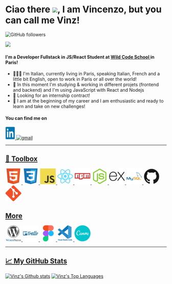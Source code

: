 # Ciao there <img src="https://raw.githubusercontent.com/MartinHeinz/MartinHeinz/master/wave.gif" width="30px">, I am Vincenzo, but you can call me Vinz!


![GitHub followers](https://img.shields.io/github/followers/Vinz19?style=social)

![](https://api.ghprofile.me/view?username=Vinz19&style=social)


#### I'm a Developer Fullstack in JS/React Student at <a href="https://www.wildcodeschool.com/en-GB"> Wild Code School </a> in Paris!
- 👩🏽‍💻 I'm Italian, currently living in Paris, speaking Italian, French and a little bit English, open to work in Paris or all over the world!
- 🔭 In this moment I'm studying & working in different projets (frontend and backend) and I'm using JavaScript with React and Nodejs
- 💬 Looking for an internship contract!
- 🌱 I am at the beginning of my career and I am enthusiastic and ready to learn and take on new challenges!


#### You can find me on 
<a href="https://www.linkedin.com/in/vincenzo-lo-grande/"> <img src="https://github.com/devicons/devicon/blob/master/icons/linkedin/linkedin-original.svg" alt="linkedin" width="30" height="40"/> <a href="mailto:vincenzologrande2@gmail.com"> <img src="https://github.com/fgnass/gmail-app/blob/master/icon.iconset/icon_256x256.png" alt="gmail" width="35" height="40"/>
  
  
---


## 🧰 Toolbox


<img src="https://github.com/devicons/devicon/blob/master/icons/html5/html5-original.svg" alt="html" width="50" height="50"/> <img src="https://github.com/devicons/devicon/blob/master/icons/css3/css3-original.svg" alt="CSS" width="50" height="50"/> <img src="https://github.com/devicons/devicon/blob/master/icons/javascript/javascript-original.svg" alt="JS" width="50" height="50"/> <img src="https://github.com/devicons/devicon/blob/master/icons/react/react-original.svg" alt="react"  width="50" height="50"/> <img src="https://github.com/devicons/devicon/blob/master/icons/npm/npm-original-wordmark.svg" alt="npm" width="50" height="50"/> <img src="https://github.com/devicons/devicon/blob/master/icons/nodejs/nodejs-original.svg" alt="node" width="50" height="50"/> <img src="https://github.com/devicons/devicon/blob/master/icons/express/express-original.svg" alt="express" width="50" height="50"/> <img src="https://github.com/devicons/devicon/blob/master/icons/mysql/mysql-original-wordmark.svg" alt="MySQL" width="50" height="50"/>
<img src="https://github.com/devicons/devicon/blob/master/icons/github/github-original.svg" alt="github" width="50" height="50"/>
<img src="https://github.com/devicons/devicon/blob/master/icons/git/git-original.svg" alt="git" width="50" height="50"/>



## More


<img src="https://github.com/devicons/devicon/blob/master/icons/wordpress/wordpress-original.svg" alt="wp" width="50" height="50"/> <img src="https://github.com/devicons/devicon/blob/master/icons/trello/trello-plain-wordmark.svg" alt="trello" width="50" height="50"/> <img src="https://github.com/devicons/devicon/blob/master/icons/figma/figma-original.svg" alt="figma" width="50" height="50"/> <img src="https://github.com/devicons/devicon/blob/master/icons/vscode/vscode-original-wordmark.svg" alt="vscode" width="50" height="50"/> <img src="https://github.com/devicons/devicon/blob/master/icons/canva/canva-original.svg" alt="canva" width="50" height="50"/>

---

## &#x1f4c8; My GitHub Stats
<a href="https://github.com/Vinz19/github-readme-stats"><img alt="Vinz's Github stats" src="https://github-readme-stats.vercel.app/api?username=Vinz19&theme=gruvbox" /></a>
<a href="https://github.com/Vinz19/github-readme-stats%22%3E"><img alt="Vinz's Top Languages" src="https://github-readme-stats.vercel.app/api/top-langs/?username=Vinz19&langs_count=8&count_private=true&layout=compact&theme=react&hide_border=true&bg_color=0D1117" /></a>


<!--
**Vinz19/Vinz19** is a ✨ _special_ ✨ repository because its `README.md` (this file) appears on your GitHub profile.

Here are some ideas to get you started:

- 🔭 I’m currently working on ...
- 🌱 I’m currently learning ...
- 👯 I’m looking to collaborate on ...
- 🤔 I’m looking for help with ...
- 💬 Ask me about ...
- 📫 How to reach me: ...
- 😄 Pronouns: ...
- ⚡ Fun fact: ...
-->
